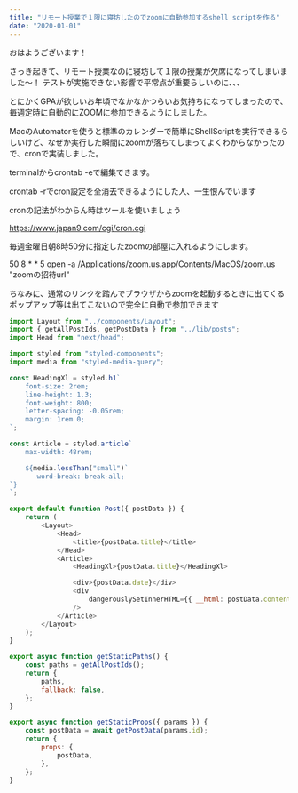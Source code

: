 ```yaml
---
title: "リモート授業で１限に寝坊したのでzoomに自動参加するshell scriptを作る"
date: "2020-01-01"
---
```

おはようございます！

さっき起きて、リモート授業なのに寝坊して１限の授業が欠席になってしまいました〜！
テストが実施できない影響で平常点が重要らしいのに、、、

とにかくGPAが欲しいお年頃でなかなかつらいお気持ちになってしまったので、毎週定時に自動的にZOOMに参加できるようにしました。

MacのAutomatorを使うと標準のカレンダーで簡単にShellScriptを実行できるらしいけど、なぜか実行した瞬間にzoomが落ちてしまってよくわからなかったので、cronで実装しました。

terminalからcrontab -eで編集できます。

crontab -rでcron設定を全消去できるようにした人、一生恨んでいます

cronの記法がわからん時はツールを使いましょう

 

https://www.japan9.com/cgi/cron.cgi

 毎週金曜日朝8時50分に指定したzoomの部屋に入れるようにします。

50 8 * * 5 open -a /Applications/zoom.us.app/Contents/MacOS/zoom.us "zoomの招待url"
 

 

ちなみに、通常のリンクを踏んでブラウザからzoomを起動するときに出てくるポップアップ等は出てこないので完全に自動で参加できます


```javascript
import Layout from "../components/Layout";
import { getAllPostIds, getPostData } from "../lib/posts";
import Head from "next/head";

import styled from "styled-components";
import media from "styled-media-query";

const HeadingXl = styled.h1`
    font-size: 2rem;
    line-height: 1.3;
    font-weight: 800;
    letter-spacing: -0.05rem;
    margin: 1rem 0;
`;

const Article = styled.article`
    max-width: 48rem;

    ${media.lessThan("small")`
       word-break: break-all;
`}
`;

export default function Post({ postData }) {
    return (
        <Layout>
            <Head>
                <title>{postData.title}</title>
            </Head>
            <Article>
                <HeadingXl>{postData.title}</HeadingXl>

                <div>{postData.date}</div>
                <div
                    dangerouslySetInnerHTML={{ __html: postData.contentHtml }}
                />
            </Article>
        </Layout>
    );
}

export async function getStaticPaths() {
    const paths = getAllPostIds();
    return {
        paths,
        fallback: false,
    };
}

export async function getStaticProps({ params }) {
    const postData = await getPostData(params.id);
    return {
        props: {
            postData,
        },
    };
}

```
